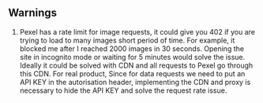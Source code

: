 ## Warnings

1. Pexel has a rate limit for image requests, it could give you 402 if you are trying to load to many images short period of time.
For example, it blocked me after I reached 2000 images in 30 seconds. Opening the site in incognito mode or waiting 
for 5 minutes would solve the issue.
Ideally it could be solved with CDN and all requests to Pexel go through this CDN. For real product, Since for data requests
we need to put an API KEY in the autorisation header,  implementing the CDN and proxy is necessary to hide the API KEY and 
solve the request rate issue.
